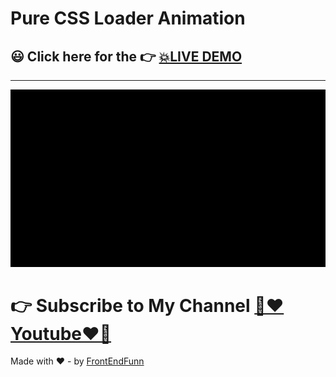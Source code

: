 # Pure CSS Loader Animation

## 😃 Click here for the 👉 [💥LIVE DEMO](https://frontendfunn.github.io/Pure-CSS-Loader-Animation/)

---

![Preview](./images/preview.gif)

# 👉 Subscribe to My Channel [💙❤️Youtube❤️💙](https://www.youtube.com/channel/UCpOHt5d6GG-mvo-_pU06rhQ?sub_confirmation=1)

Made with ❤️ - by [FrontEndFunn](https://www.youtube.com/channel/UCpOHt5d6GG-mvo-_pU06rhQ?sub_confirmation=1)
